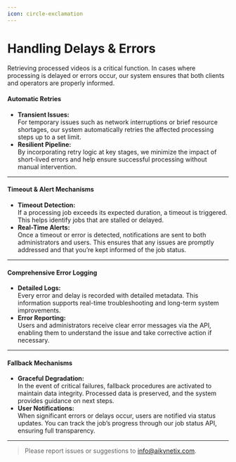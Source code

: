 ```yaml
---
icon: circle-exclamation
---
```


# Handling Delays & Errors

Retrieving processed videos is a critical function. In cases where processing is delayed or errors occur, our system ensures that both clients and operators are properly informed.

#### Automatic Retries

* **Transient Issues:**\
  For temporary issues such as network interruptions or brief resource shortages, our system automatically retries the affected processing steps up to a set limit.
* **Resilient Pipeline:**\
  By incorporating retry logic at key stages, we minimize the impact of short-lived errors and help ensure successful processing without manual intervention.

***

#### Timeout & Alert Mechanisms

* **Timeout Detection:**\
  If a processing job exceeds its expected duration, a timeout is triggered. This helps identify jobs that are stalled or delayed.
* **Real-Time Alerts:**\
  Once a timeout or error is detected, notifications are sent to both administrators and users. This ensures that any issues are promptly addressed and that you’re kept informed of the job status.

***

#### Comprehensive Error Logging

* **Detailed Logs:**\
  Every error and delay is recorded with detailed metadata. This information supports real-time troubleshooting and long-term system improvements.
* **Error Reporting:**\
  Users and administrators receive clear error messages via the API, enabling them to understand the issue and take corrective action if necessary.

***

#### Fallback Mechanisms

* **Graceful Degradation:**\
  In the event of critical failures, fallback procedures are activated to maintain data integrity. Processed data is preserved, and the system provides guidance on next steps.
* **User Notifications:**\
  When significant errors or delays occur, users are notified via status updates. You can track the job’s progress through our job status API, ensuring full transparency.

***

> Please report issues or suggestions to [info@aikynetix.com](https://app.gitbook.com/u/0CO1pdfZVDVltXGVSKad9rhZyEu2).
